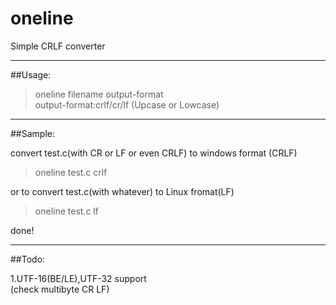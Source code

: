 # oneline

Simple CRLF converter

---------
##Usage:

>oneline filename output-format  
>output-format:crlf/cr/lf (Upcase or Lowcase)

----------
##Sample:

convert test.c(with CR or LF or even CRLF) to windows format (CRLF)  
>oneline test.c crlf

or to convert test.c(with whatever) to Linux fromat(LF)
>oneline test.c lf

done!

----------
##Todo:

1.UTF-16(BE/LE),UTF-32 support  
(check multibyte CR LF)
